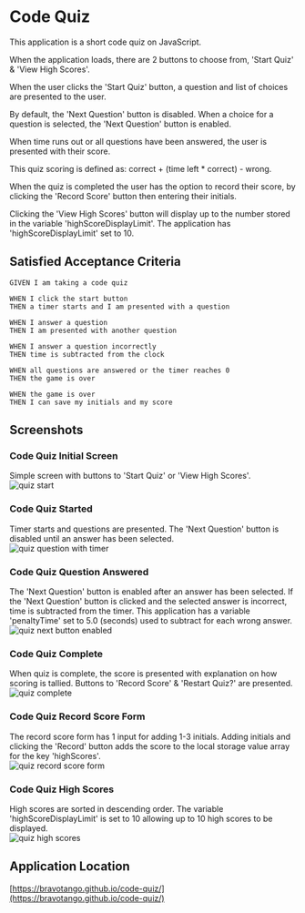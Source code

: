 # Code Quiz

This application is a short code quiz on JavaScript.

When the application loads, there are 2 buttons to choose from, 'Start Quiz' & 'View High Scores'.

When the user clicks the 'Start Quiz' button, a question and list of choices are presented to the user.

By default, the 'Next Question' button is disabled. When a choice for a question is selected, the 'Next Question' button is enabled.

When time runs out or all questions have been answered, the user is presented with their score.

This quiz scoring is defined as: correct + (time left \* correct) - wrong.

When the quiz is completed the user has the option to record their score, by clicking the 'Record Score' button then entering their initials.

Clicking the 'View High Scores' button will display up to the number stored in the variable 'highScoreDisplayLimit'. The application has 'highScoreDisplayLimit' set to 10.

## Satisfied Acceptance Criteria

```
GIVEN I am taking a code quiz

WHEN I click the start button
THEN a timer starts and I am presented with a question

WHEN I answer a question
THEN I am presented with another question

WHEN I answer a question incorrectly
THEN time is subtracted from the clock

WHEN all questions are answered or the timer reaches 0
THEN the game is over

WHEN the game is over
THEN I can save my initials and my score
```

## Screenshots

### Code Quiz Initial Screen

Simple screen with buttons to 'Start Quiz' or 'View High Scores'.<br />
![quiz start](./images/quiz-init.png)

### Code Quiz Started

Timer starts and questions are presented. The 'Next Question' button is disabled until an answer has been selected.<br />
![quiz question with timer](./images/quiz-question.png)

### Code Quiz Question Answered

The 'Next Question' button is enabled after an answer has been selected. If the 'Next Question' button is clicked and the selected answer is incorrect, time is subtracted from the timer. This application has a variable 'penaltyTime' set to 5.0 (seconds) used to subtract for each wrong answer.<br />
![quiz next button enabled](./images/quiz-question-answered.png)

### Code Quiz Complete

When quiz is complete, the score is presented with explanation on how scoring is tallied. Buttons to 'Record Score' & 'Restart Quiz?' are presented.<br />
![quiz complete](./images/quiz-complete.png)

### Code Quiz Record Score Form

The record score form has 1 input for adding 1-3 initials. Adding initials and clicking the 'Record' button adds the score to the local storage value array for the key 'highScores'.<br />
![quiz record score form](./images/quiz-record.png)

### Code Quiz High Scores

High scores are sorted in descending order. The variable 'highScoreDisplayLimit' is set to 10 allowing up to 10 high scores to be displayed.<br />
![quiz high scores](./images/quiz-high-scores.png)

## Application Location

[https://bravotango.github.io/code-quiz/](https://bravotango.github.io/code-quiz/)
